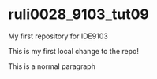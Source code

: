 # ruli0028_9103_tut09
My first repository for IDE9103

This is my first local change to the repo!

This is a normal paragraph